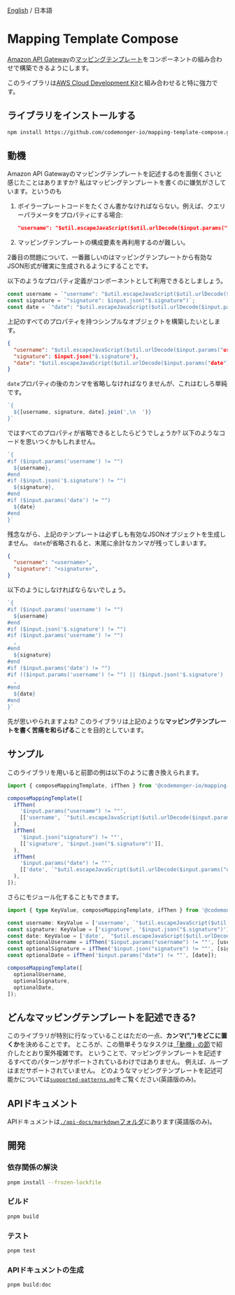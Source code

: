 [English](./README.md) / 日本語

# Mapping Template Compose

[Amazon API Gateway](https://aws.amazon.com/api-gateway/)の[マッピングテンプレート](https://docs.aws.amazon.com/apigateway/latest/developerguide/rest-api-data-transformations.html)をコンポーネントの組み合わせで構築できるようにします。

このライブラリは[AWS Cloud Development Kit](https://aws.amazon.com/cdk/)と組み合わせると特に強力です。

## ライブラリをインストールする

```sh
npm install https://github.com/codemonger-io/mapping-template-compose.git#v0.2.0
```

## 動機

Amazon API Gatewayのマッピングテンプレートを記述するのを面倒くさいと感じたことはありますか?
私はマッピングテンプレートを書くのに嫌気がさしています。というのも
1. ボイラープレートコードをたくさん書かなければならない。例えば、クエリーパラメータをプロパティにする場合:

    ```json
    "username": "$util.escapeJavaScript($util.urlDecode($input.params("username"))).replaceAll("\\'", "'")"
    ```

2. マッピングテンプレートの構成要素を再利用するのが難しい。

2番目の問題について、一番難しいのはマッピングテンプレートから有効なJSON形式が確実に生成されるようにすることです。

以下のようなプロパティ定義がコンポーネントとして利用できるとしましょう。

```ts
const username = `"username": "$util.escapeJavaScript($util.urlDecode($input.params("username"))).replaceAll("\\'", "'")"`;
const signature = `"signature": $input.json("$.signature")`;
const date = `"date": "$util.escapeJavaScript($util.urlDecode($input.params("date"))).replaceAll("\\'", "'")"`;
```

上記のすべてのプロパティを持つシンプルなオブジェクトを構築したいとします。

```json
{
  "username": "$util.escapeJavaScript($util.urlDecode($input.params("username"))).replaceAll("\\'", "'")",
  "signature": $input.json("$.signature"),
  "date": "$util.escapeJavaScript($util.urlDecode($input.params("date"))).replaceAll("\\'", "'")"
}
```

`date`プロパティの後のカンマを省略しなければなりませんが、これはむしろ単純です。

```ts
`{
  ${[username, signature, date].join(',\n  ')}
}`
```

ではすべてのプロパティが省略できるとしたらどうでしょうか?
以下のようなコードを思いつくかもしれません。

```ts
`{
#if ($input.params('username') != "")
  ${username},
#end
#if ($input.json('$.signature') != "")
  ${signature},
#end
#if ($input.params('date') != "")
  ${date}
#end
}`
```

残念ながら、上記のテンプレートは必ずしも有効なJSONオブジェクトを生成しません。
`date`が省略されると、末尾に余計なカンマが残ってしまいます。

```json
{
  "username": "<username>",
  "signature": "<signature>",
}
```

以下のようにしなければならないでしょう。

```ts
`{
#if ($input.params('username') != "")
  ${username}
#end
#if ($input.json('$.signature') != "")
#if ($input.params('username') != "")
  ,
#end
  ${signature}
#end
#if ($input.params('date') != "")
#if (($input.params('username') != "") || ($input.json('$.signature') != ""))
  ,
#end
  ${date}
#end
}`
```

先が思いやられますよね?
このライブラリは上記のような**マッピングテンプレートを書く苦痛を和らげる**ことを目的としています。

## サンプル

このライブラリを用いると前節の例は以下のように書き換えられます。

```ts
import { composeMappingTemplate, ifThen } from '@codemonger-io/mapping-template-compose';

composeMappingTemplate([
  ifThen(
    '$input.params("username") != ""',
    [['username', `"$util.escapeJavaScript($util.urlDecode($input.params("username"))).replaceAll("\\'", "'")"`]],
  ),
  ifThen(
    '$input.json("signature") != ""',
    [['signature', '$input.json("$.signature")']],
  ),
  ifThen(
    '$input.params("date") != ""',
    [['date', `"$util.escapeJavaScript($util.urlDecode($input.params("date"))).replaceAll("\\'", "'")"`]],
  ),
]);
```

さらにモジュール化することもできます。

```ts
import { type KeyValue, composeMappingTemplate, ifThen } from '@codemonger-io/mapping-template-compose';

const username: KeyValue = ['username', `"$util.escapeJavaScript($util.urlDecode($input.params("username"))).replaceAll("\\'", "'")"`];
const signature: KeyValue = ['signature', '$input.json("$.signature")'];
const date: KeyValue = ['date', `"$util.escapeJavaScript($util.urlDecode($input.params("date"))).replaceAll("\\'", "'")"`];
const optionalUsername = ifThen('$input.params("username") != ""', [username]);
const optionalSignature = ifThen('$input.json("signature") != ""', [signature]);
const optionalDate = ifThen('$input.params("date") != ""', [date]);

composeMappingTemplate([
  optionalUsername,
  optionalSignature,
  optionalDate,
]);
```

## どんなマッピングテンプレートを記述できる?

このライブラリが特別に行なっていることはただの一点、**カンマ(",")をどこに置くか**を決めることです。
ところが、この簡単そうなタスクは[「動機」の節](#motivation)で紹介したとおり案外複雑です。
ということで、マッピングテンプレートを記述するすべてのパターンがサポートされているわけではありません。
例えば、ループはまだサポートされていません。
どのようなマッピングテンプレートを記述可能かについては[`supported-patterns.md`](./supported-patterns.md)をご覧ください(英語版のみ)。

## APIドキュメント

APIドキュメントは[`./api-docs/markdown`フォルダ](./api-docs/markdown/index.md)にあります(英語版のみ)。

## 開発

### 依存関係の解決

```sh
pnpm install --frozen-lockfile
```

### ビルド

```sh
pnpm build
```

### テスト

```sh
pnpm test
```

### APIドキュメントの生成

```sh
pnpm build:doc
```
